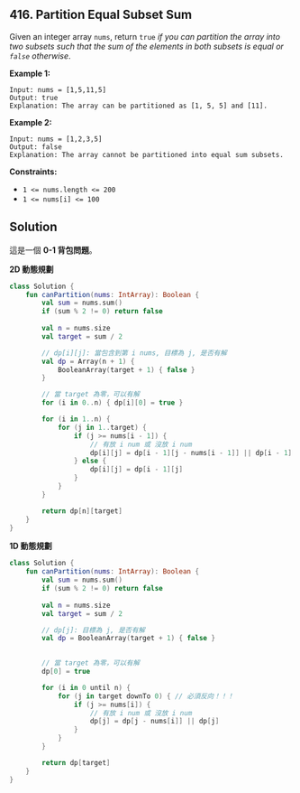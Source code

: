 ## 416. Partition Equal Subset Sum

Given an integer array `nums`, return `true` *if you can partition the array into two subsets such that the sum of the elements in both subsets is equal or `false` otherwise*.

**Example 1:**
```
Input: nums = [1,5,11,5]
Output: true
Explanation: The array can be partitioned as [1, 5, 5] and [11].
```
**Example 2:**
```
Input: nums = [1,2,3,5]
Output: false
Explanation: The array cannot be partitioned into equal sum subsets.
``` 

**Constraints:**

- `1 <= nums.length <= 200`
- `1 <= nums[i] <= 100`

## Solution

這是一個 **0-1 背包問題**。

**2D 動態規劃**
```kotlin
class Solution {
    fun canPartition(nums: IntArray): Boolean {
        val sum = nums.sum() 
        if (sum % 2 != 0) return false
        
        val n = nums.size
        val target = sum / 2

        // dp[i][j]: 當包含到第 i nums, 目標為 j, 是否有解
        val dp = Array(n + 1) {
            BooleanArray(target + 1) { false }
        }

        // 當 target 為零，可以有解
        for (i in 0..n) { dp[i][0] = true }

        for (i in 1..n) {
            for (j in 1..target) {
                if (j >= nums[i - 1]) {
                    // 有放 i num 或 沒放 i num
                    dp[i][j] = dp[i - 1][j - nums[i - 1]] || dp[i - 1][j]
                } else {
                    dp[i][j] = dp[i - 1][j]
                }
            }
        }

        return dp[n][target]
    }
}
```

**1D 動態規劃**

```kotlin
class Solution {
    fun canPartition(nums: IntArray): Boolean {
        val sum = nums.sum() 
        if (sum % 2 != 0) return false
        
        val n = nums.size
        val target = sum / 2

        // dp[j]: 目標為 j, 是否有解
        val dp = BooleanArray(target + 1) { false }
        

        // 當 target 為零，可以有解
        dp[0] = true 

        for (i in 0 until n) {
            for (j in target downTo 0) { // 必須反向！！！
                if (j >= nums[i]) {
                    // 有放 i num 或 沒放 i num
                    dp[j] = dp[j - nums[i]] || dp[j]
                }
            }
        }

        return dp[target]
    }
}
```